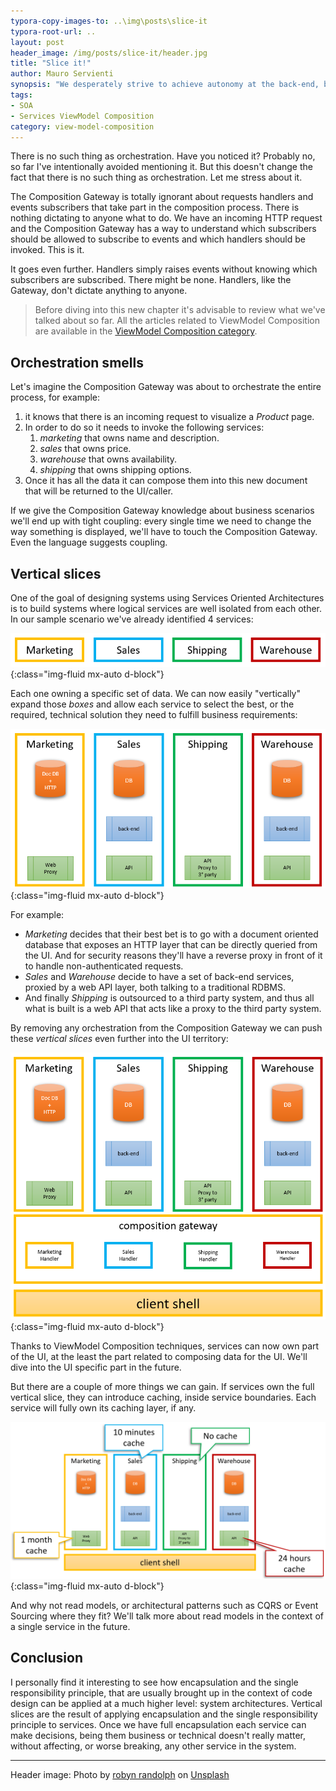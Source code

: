 ```yaml
---
typora-copy-images-to: ..\img\posts\slice-it
typora-root-url: ..
layout: post
header_image: /img/posts/slice-it/header.jpg
title: "Slice it!"
author: Mauro Servienti
synopsis: "We desperately strive to achieve autonomy at the back-end, but not so much when it comes to front-ends. Using ViewModel Composition techniques we can achieve autonomy at the front-end as well. There should not be any such thing as orchestration, though."
tags:
- SOA
- Services ViewModel Composition
category: view-model-composition
---
```


There is no such thing as orchestration. Have you noticed it? Probably no, so far I've intentionally avoided mentioning it. But this doesn't change the fact that there is no such thing as orchestration. Let me stress about it.

The Composition Gateway is totally ignorant about requests handlers and events subscribers that take part in the composition process. There is nothing dictating to anyone what to do. We have an incoming HTTP request and the Composition Gateway has a way to understand which subscribers should be allowed to subscribe to events and which handlers should be invoked. This is it.

It goes even further. Handlers simply raises events without knowing which subscribers are subscribed. There might be none. Handlers, like the Gateway, don't dictate anything to anyone.

> Before diving into this new chapter it's advisable to review what we've talked about so far. All the articles related to ViewModel Composition are available in the [ViewModel Composition category](/categories/view-model-composition.html).

## Orchestration smells

Let's imagine the Composition Gateway was about to orchestrate the entire process, for example:

1. it knows that there is an incoming request to visualize a *Product* page.
2. In order to do so it needs to invoke the following services:
   1. *marketing* that owns name and description.
   2. *sales* that owns price.
   3. *warehouse* that owns availability.
   4. *shipping* that owns shipping options.
3. Once it has all the data it can compose them into this new document that will be returned to the UI/caller.

If we give the Composition Gateway knowledge about business scenarios we'll end up with tight coupling: every single time we need to change the way something is displayed, we'll have to touch the Composition Gateway. Even the language suggests coupling.

## Vertical slices

One of the goal of designing systems using Services Oriented Architectures is to build systems where logical services are well isolated from each other. In our sample scenario we've already identified 4 services:

![1554816278658](/img/posts/slice-it/1554816278658.png){:class="img-fluid mx-auto d-block"}

Each one owning a specific set of data. We can now easily "vertically" expand those *boxes* and allow each service to select the best, or the required, technical solution they need to fulfill business requirements:

![1554820440408](/img/posts/slice-it/1554820440408.png){:class="img-fluid mx-auto d-block"}

For example:

* *Marketing* decides that their best bet is to go with a document oriented database that exposes an HTTP layer that can be directly queried from the UI. And for security reasons they'll have a reverse proxy in front of it to handle non-authenticated requests.
* *Sales* and *Warehouse* decide to have a set of back-end services, proxied by a web API layer, both talking to a traditional RDBMS.
* And finally *Shipping* is outsourced to a third party system, and thus all what is built is a web API that acts like a proxy to the third party system.

By removing any orchestration from the Composition Gateway we can push these *vertical slices* even further into the UI territory:

![1554820929840](/img/posts/slice-it/1554820929840.png){:class="img-fluid mx-auto d-block"}

Thanks to ViewModel Composition techniques, services can now own part of the UI, at the least the part related to composing data for the UI. We'll dive into the UI specific part in the future.

But there are a couple of more things we can gain. If services own the full vertical slice, they can introduce caching, inside service boundaries. Each service will fully own its caching layer, if any.

![1554821193620](/img/posts/slice-it/1554821193620.png){:class="img-fluid mx-auto d-block"}

And why not read models, or architectural patterns such as CQRS or Event Sourcing where they fit? We'll talk more about read models in the context of a single service in the future.

## Conclusion

I personally find it interesting to see how encapsulation and the single responsibility principle, that are usually brought up in the context of code design can be applied at a much higher level: system architectures. Vertical slices are the result of applying encapsulation and the single responsibility principle to services. Once we have full encapsulation each service can make decisions, being them business or technical doesn't really matter, without affecting, or worse breaking, any other service in the system.

---

Header image: Photo by [robyn randolph](https://unsplash.com/photos/kSYWR4iatNk?utm_source=unsplash&utm_medium=referral&utm_content=creditCopyText) on [Unsplash](https://unsplash.com/search/photos/slice?utm_source=unsplash&utm_medium=referral&utm_content=creditCopyText)
